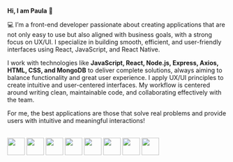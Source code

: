 **Hi, I am Paula** 	👋

💻 I’m a front-end developer passionate about creating applications that are not only easy to use but also aligned with business goals, with a strong focus on UX/UI. I specialize in building smooth, efficient, and user-friendly interfaces using React, JavaScript, and React Native.

I work with technologies like **JavaScript, React, Node.js, Express, Axios, HTML, CSS, and MongoDB** to deliver complete solutions, always aiming to balance functionality and great user experience. I apply UX/UI principles to create intuitive and user-centered interfaces. My workflow is centered around writing clean, maintainable code, and collaborating effectively with the team.

For me, the best applications are those that solve real problems and provide users with intuitive and meaningful interactions!

<br/>

<div align="left">
  <!-- JavaScript -->
  <img src="https://cdn.jsdelivr.net/gh/devicons/devicon/icons/javascript/javascript-original.svg" width="40"/>

  <!-- React -->
  <img src="https://cdn.jsdelivr.net/gh/devicons/devicon/icons/react/react-original.svg" width="40"/>

  <!-- Node.js -->
  <img src="https://cdn.jsdelivr.net/gh/devicons/devicon/icons/nodejs/nodejs-original.svg" width="40"/>

  <!-- HTML -->
  <img src="https://cdn.jsdelivr.net/gh/devicons/devicon/icons/html5/html5-original.svg" width="40"/>

  <!-- CSS -->
  <img src="https://cdn.jsdelivr.net/gh/devicons/devicon/icons/css3/css3-original.svg" width="40"/>

  <!-- Vite -->
  <img src="https://cdn.jsdelivr.net/gh/devicons/devicon/icons/vite/vite-original.svg" width="40"/>

  <!-- MongoDB -->
  <img src="https://cdn.jsdelivr.net/gh/devicons/devicon/icons/mongodb/mongodb-original.svg" width="40"/>

  <!-- Figma -->
  <img src="https://cdn.jsdelivr.net/gh/devicons/devicon/icons/figma/figma-original.svg" width="40"/>
</div>

